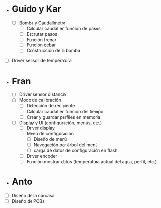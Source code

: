 - # Guido y Kar
	- [ ] Bomba y Caudalímetro
		- [ ] Calcular caudal en función de pasos
		- [ ] Escrutar pasos
		- [ ] Función frenar
		- [ ] Función cebar
		- [ ] Construcción de la bomba
 - [ ] Driver sensor de temperatura
- # Fran
	- [ ] Driver sensor distancia
	- [ ] Modo de calibración
		- [ ] Detección de recipiente
		- [ ] Calcular caudal en función del tiempo
		- [ ] Crear y guardar perfiles en memoria
	- [ ]  Display y UI (configuración, menús, etc.)
		- [ ] Driver display
		- [ ] Menú de configuración
			- [ ] Diseño de menú
			- [ ] Navegación por árbol del menú
			- [ ] carga de datos de configuración en flash
		- [ ] Driver encoder
		- [ ] Función mostrar datos (temperatura actual del agua, perfil, etc.)

- # Anto
 - [ ] Diseño de la carcasa
 - [ ] Diseño de PCBs

